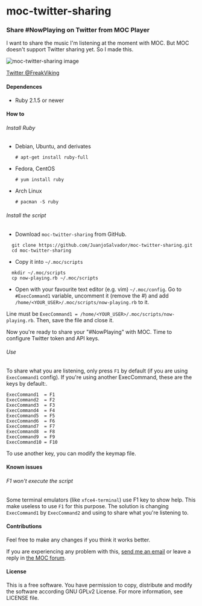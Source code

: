 # moc-twitter-sharing
### Share #NowPlaying on Twitter from MOC Player

I want to share the music I'm listening at the moment with MOC. But MOC doesn't support Twitter sharing yet. So I made this.

![moc-twitter-sharing image](http://i.imgur.com/JCQwILb.png)

[Twitter @FreakViking](http://twitter.com/FreakViking)

#### Dependences

* Ruby 2.1.5 or newer

#### How to

###### Install Ruby

* Debian, Ubuntu, and derivates

  `# apt-get install ruby-full`

* Fedora, CentOS

  `# yum install ruby`

* Arch Linux

  `# pacman -S ruby`

###### Install the script

* Download `moc-twitter-sharing` from GitHub.

```shell
  git clone https://github.com/JuanjoSalvador/moc-twitter-sharing.git
  cd moc-twitter-sharing
```

* Copy it into `~/.moc/scripts`

```shell
  mkdir ~/.moc/scripts
  cp now-playing.rb ~/.moc/scripts
```

* Open with your favourite text editor (e.g. vim) `~/.moc/config`.
Go to `#ExecCommand1` variable, uncomment it (remove the #) and add  `/home/<YOUR_USER>/.moc/scripts/now-playing.rb` to it.

Line must be `ExecCommand1 = /home/<YOUR_USER>/.moc/scripts/now-playing.rb`. Then, save the file and close it.

Now you're ready to share your "#NowPlaying" with MOC. Time to configure Twitter token and API keys.

###### Use

To share what you are listening, only press `F1` by default (if you are using `ExecCommand1` config). If you're using another ExecCommand, these are the keys by default:.

    ExecCommand1  = F1
    ExecCommand2  = F2
    ExecCommand3  = F3
    ExecCommand4  = F4
    ExecCommand5  = F5
    ExecCommand6  = F6
    ExecCommand7  = F7
    ExecCommand8  = F8
    ExecCommand9  = F9
    ExecCommand10 = F10

To use another key, you can modify the keymap file.

#### Known issues

###### F1 won't execute the script

Some terminal emulators (like `xfce4-terminal`) use F1 key to show help. This make useless to use `F1` for this purpose. The solution is changing `ExecCommand1` by `ExecCommand2` and using to share what you're listening to.

#### Contributions

Feel free to make any changes if you think it works better.

If you are experiencing any problem with this, [send me an email](mailto:juanjosalvador@openmailbox.org) or leave a reply in [the MOC forum](http://moc.daper.net/node/1430).

#### License

This is a free software. You have permission to copy, distribute and modify the software according GNU GPLv2 License. For more information, see LICENSE file.
